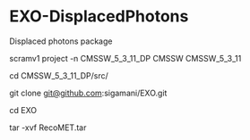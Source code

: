 EXO-DisplacedPhotons
====================

Displaced photons package 

scramv1 project -n CMSSW_5_3_11_DP CMSSW CMSSW_5_3_11

cd CMSSW_5_3_11_DP/src/ 

git clone git@github.com:sigamani/EXO.git

cd EXO

tar -xvf RecoMET.tar 
